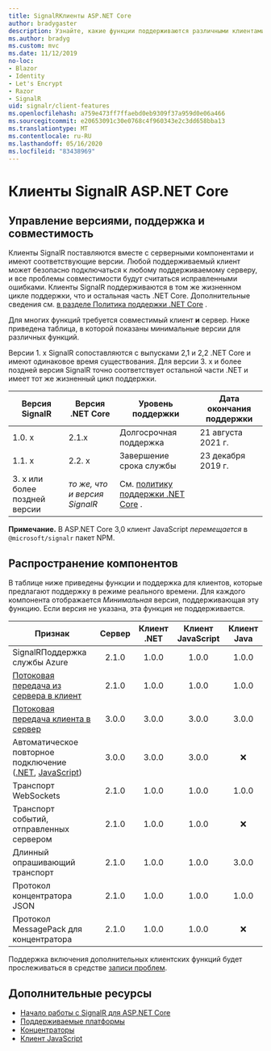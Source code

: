 ```yaml
---
title: SignalRКлиенты ASP.NET Core
author: bradygaster
description: Узнайте, какие функции поддерживаются различными клиентами ASP.NET Core SignalR .
ms.author: bradyg
ms.custom: mvc
ms.date: 11/12/2019
no-loc:
- Blazor
- Identity
- Let's Encrypt
- Razor
- SignalR
uid: signalr/client-features
ms.openlocfilehash: a759e473ff7ffaebd0eb9309f37a959d0e06a466
ms.sourcegitcommit: e20653091c30e0768c4f960343e2c3dd658bba13
ms.translationtype: MT
ms.contentlocale: ru-RU
ms.lasthandoff: 05/16/2020
ms.locfileid: "83438969"
---
```

# <a name="aspnet-core-signalr-clients"></a>Клиенты SignalR ASP.NET Core

## <a name="versioning-support-and-compatibility"></a>Управление версиями, поддержка и совместимость

Клиенты SignalR поставляются вместе с серверными компонентами и имеют соответствующие версии. Любой поддерживаемый клиент может безопасно подключаться к любому поддерживаемому серверу, и все проблемы совместимости будут считаться исправленными ошибками. Клиенты SignalR поддерживаются в том же жизненном цикле поддержки, что и остальная часть .NET Core. Дополнительные сведения см. [в разделе Политика поддержки .NET Core](https://dotnet.microsoft.com/platform/support/policy/dotnet-core) .

Для многих функций требуется совместимый клиент **и** сервер. Ниже приведена таблица, в которой показаны минимальные версии для различных функций.

Версии 1. x SignalR сопоставляются с выпусками 2,1 и 2,2 .NET Core и имеют одинаковое время существования. Для версии 3. x и более поздней версия SignalR точно соответствует остальной части .NET и имеет тот же жизненный цикл поддержки.

| Версия SignalR | Версия .NET Core | Уровень поддержки | Дата окончания поддержки |
| - | - | - | - |
| 1.0. x | 2.1.x | Долгосрочная поддержка | 21 августа 2021 г. |
| 1.1. x | 2.2. x | Завершение срока службы | 23 декабря 2019 г. |
| 3. x или более поздней версии | *то же, что и версия SignalR* | См. [политику поддержки .NET Core](https://dotnet.microsoft.com/platform/support/policy/dotnet-core) . |

**Примечание.** В ASP.NET Core 3,0 клиент JavaScript *перемещается* в `@microsoft/signalr` пакет NPM.

## <a name="feature-distribution"></a>Распространение компонентов

В таблице ниже приведены функции и поддержка для клиентов, которые предлагают поддержку в режиме реального времени. Для каждого компонента отображается *Минимальная* версия, поддерживающая эту функцию. Если версия не указана, эта функция не поддерживается.

| Признак | Сервер | Клиент .NET | Клиент JavaScript | Клиент Java |
| ---- | :-: | :-: | :-: | :-: |
| SignalRПоддержка службы Azure |2.1.0|1.0.0|1.0.0|1.0.0|
| [Потоковая передача из сервера в клиент](xref:signalr/streaming)          |2.1.0|1.0.0|1.0.0|1.0.0|
| [Потоковая передача клиента в сервер](xref:signalr/streaming)          |3.0.0|3.0.0|3.0.0|3.0.0|
| Автоматическое повторное подключение ([.NET](/aspnet/core/signalr/dotnet-client?view=aspnetcore-3.0&tabs=visual-studio#handle-lost-connection), [JavaScript](/aspnet/core/signalr/javascript-client?view=aspnetcore-3.0#reconnect-clients))          |3.0.0|3.0.0|3.0.0|❌|
| Транспорт WebSockets |2.1.0|1.0.0|1.0.0|1.0.0|
| Транспорт событий, отправленных сервером |2.1.0|1.0.0|1.0.0|❌|
| Длинный опрашивающий транспорт |2.1.0|1.0.0|1.0.0|3.0.0|
| Протокол концентратора JSON |2.1.0|1.0.0|1.0.0|1.0.0|
| Протокол MessagePack для концентратора |2.1.0|1.0.0|1.0.0|❌|

Поддержка включения дополнительных клиентских функций будет прослеживаться в средстве [записи проблем](https://github.com/dotnet/AspNetCore/issues).

## <a name="additional-resources"></a>Дополнительные ресурсы

* [Начало работы с SignalR для ASP.NET Core](xref:tutorials/signalr)
* [Поддерживаемые платформы](xref:signalr/supported-platforms)
* [Концентраторы](xref:signalr/hubs)
* [Клиент JavaScript](xref:signalr/javascript-client)
